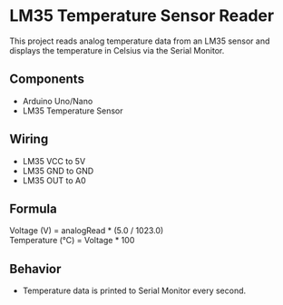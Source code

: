 # LM35 Temperature Sensor Reader

This project reads analog temperature data from an LM35 sensor and displays the temperature in Celsius via the Serial Monitor.

## Components
- Arduino Uno/Nano
- LM35 Temperature Sensor

## Wiring
- LM35 VCC to 5V
- LM35 GND to GND
- LM35 OUT to A0

## Formula
Voltage (V) = analogRead * (5.0 / 1023.0)  
Temperature (°C) = Voltage * 100

## Behavior
- Temperature data is printed to Serial Monitor every second.
